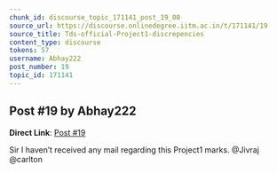 ```yaml
---
chunk_id: discourse_topic_171141_post_19_00
source_url: https://discourse.onlinedegree.iitm.ac.in/t/171141/19
source_title: Tds-official-Project1-discrepencies
content_type: discourse
tokens: 57
username: Abhay222
post_number: 19
topic_id: 171141
---
```


## Post #19 by Abhay222

**Direct Link**: [Post #19](https://discourse.onlinedegree.iitm.ac.in/t/171141/19)

Sir I haven’t received any mail regarding this Project1 marks. @Jivraj @carlton
